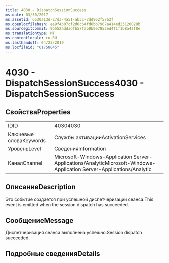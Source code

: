 ```yaml
---
title: 4030 - DispatchSessionSuccess
ms.date: 03/30/2017
ms.assetid: 6530a13d-27d3-4a51-ab3c-7dd962f57b2f
ms.openlocfilehash: ee9f4b07cf2d0c64fd6bb7907a414ed23120028b
ms.sourcegitcommit: 9b552addadfb57fab0b9e7852ed4f1f1b8a42f8e
ms.translationtype: MT
ms.contentlocale: ru-RU
ms.lasthandoff: 04/23/2019
ms.locfileid: "61758045"
---
```

# <a name="4030---dispatchsessionsuccess"></a><span data-ttu-id="c3011-102">4030 - DispatchSessionSuccess</span><span class="sxs-lookup"><span data-stu-id="c3011-102">4030 - DispatchSessionSuccess</span></span>
## <a name="properties"></a><span data-ttu-id="c3011-103">Свойства</span><span class="sxs-lookup"><span data-stu-id="c3011-103">Properties</span></span>  
  
|||  
|-|-|  
|<span data-ttu-id="c3011-104">ID</span><span class="sxs-lookup"><span data-stu-id="c3011-104">ID</span></span>|<span data-ttu-id="c3011-105">4030</span><span class="sxs-lookup"><span data-stu-id="c3011-105">4030</span></span>|  
|<span data-ttu-id="c3011-106">Ключевые слова</span><span class="sxs-lookup"><span data-stu-id="c3011-106">Keywords</span></span>|<span data-ttu-id="c3011-107">Службы активации</span><span class="sxs-lookup"><span data-stu-id="c3011-107">ActivationServices</span></span>|  
|<span data-ttu-id="c3011-108">Уровень</span><span class="sxs-lookup"><span data-stu-id="c3011-108">Level</span></span>|<span data-ttu-id="c3011-109">Сведения</span><span class="sxs-lookup"><span data-stu-id="c3011-109">Information</span></span>|  
|<span data-ttu-id="c3011-110">Канал</span><span class="sxs-lookup"><span data-stu-id="c3011-110">Channel</span></span>|<span data-ttu-id="c3011-111">Microsoft-Windows-Application Server-Applications/Analytic</span><span class="sxs-lookup"><span data-stu-id="c3011-111">Microsoft-Windows-Application Server-Applications/Analytic</span></span>|  
  
## <a name="description"></a><span data-ttu-id="c3011-112">Описание</span><span class="sxs-lookup"><span data-stu-id="c3011-112">Description</span></span>  
 <span data-ttu-id="c3011-113">Это событие создается при успешной диспетчеризации сеанса.</span><span class="sxs-lookup"><span data-stu-id="c3011-113">This event is emitted when the session dispatch has succeeded.</span></span>  
  
## <a name="message"></a><span data-ttu-id="c3011-114">Сообщение</span><span class="sxs-lookup"><span data-stu-id="c3011-114">Message</span></span>  
 <span data-ttu-id="c3011-115">Диспетчеризация сеанса выполнена успешно.</span><span class="sxs-lookup"><span data-stu-id="c3011-115">Session dispatch succeeded.</span></span>  
  
## <a name="details"></a><span data-ttu-id="c3011-116">Подробные сведения</span><span class="sxs-lookup"><span data-stu-id="c3011-116">Details</span></span>
